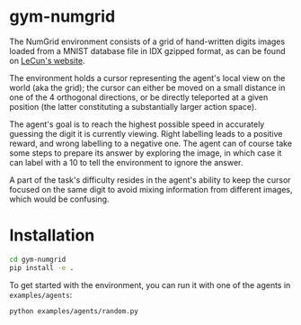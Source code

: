 # gym-numgrid

The NumGrid environment consists of a grid of hand-written digits images loaded from a MNIST database file in IDX gzipped format, as can be found on [LeCun's website](http://yann.lecun.com/exdb/mnist/).

The environment holds a cursor representing the agent's local view on the world (aka the grid); the cursor can either be moved on a small distance in one of the 4 orthogonal directions, or be directly teleported at a given position (the latter constituting a substantially larger action space).

The agent's goal is to reach the highest possible speed in accurately guessing the digit it is currently viewing. Right labelling leads to a positive reward, and wrong labelling to a negative one. The agent can of course take some steps to prepare its answer by exploring the image, in which case it can label with a 10 to tell the environment to ignore the answer.

A part of the task's difficulty resides in the agent's ability to keep the cursor focused on the same digit to avoid mixing information from different images, which would be confusing.

# Installation

```bash
cd gym-numgrid
pip install -e .
```

To get started with the environment, you can run it with one of the agents in `examples/agents`:
```bash
python examples/agents/random.py
```
